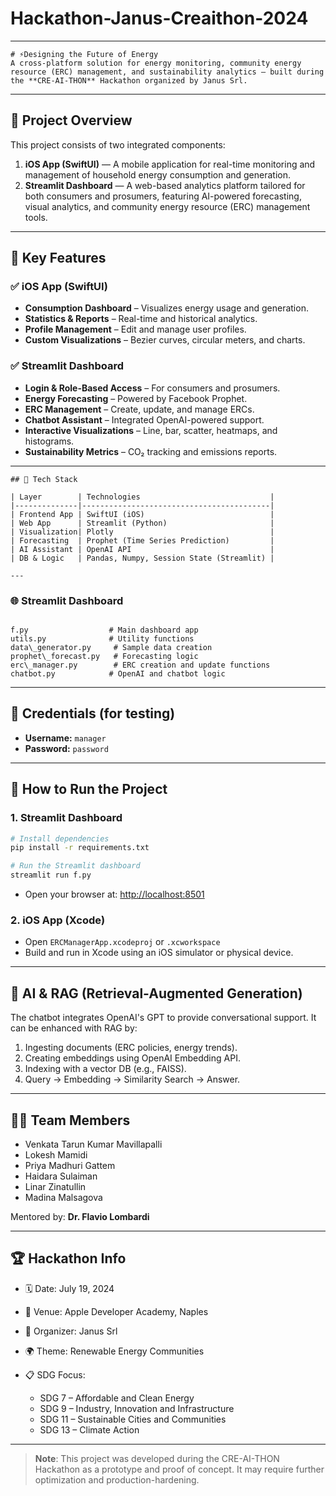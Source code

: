 # Hackathon-Janus-Creaithon-2024
---
```
# ⚡Designing the Future of Energy
A cross-platform solution for energy monitoring, community energy resource (ERC) management, and sustainability analytics — built during the **CRE-AI-THON** Hackathon organized by Janus Srl.
```
---

## 🚀 Project Overview

This project consists of two integrated components:

1. **iOS App (SwiftUI)** — A mobile application for real-time monitoring and management of household energy consumption and generation.
2. **Streamlit Dashboard** — A web-based analytics platform tailored for both consumers and prosumers, featuring AI-powered forecasting, visual analytics, and community energy resource (ERC) management tools.

---

## 🧠 Key Features

### ✅ iOS App (SwiftUI)
- **Consumption Dashboard** – Visualizes energy usage and generation.
- **Statistics & Reports** – Real-time and historical analytics.
- **Profile Management** – Edit and manage user profiles.
- **Custom Visualizations** – Bezier curves, circular meters, and charts.

### ✅ Streamlit Dashboard
- **Login & Role-Based Access** – For consumers and prosumers.
- **Energy Forecasting** – Powered by Facebook Prophet.
- **ERC Management** – Create, update, and manage ERCs.
- **Chatbot Assistant** – Integrated OpenAI-powered support.
- **Interactive Visualizations** – Line, bar, scatter, heatmaps, and histograms.
- **Sustainability Metrics** – CO₂ tracking and emissions reports.

---
```
## 🧩 Tech Stack

| Layer        | Technologies                             |
|--------------|------------------------------------------|
| Frontend App | SwiftUI (iOS)                            |
| Web App      | Streamlit (Python)                       |
| Visualization| Plotly                                   |
| Forecasting  | Prophet (Time Series Prediction)         |
| AI Assistant | OpenAI API                               |
| DB & Logic   | Pandas, Numpy, Session State (Streamlit) |

---

```

### 🌐 Streamlit Dashboard
```

f.py                  # Main dashboard app
utils.py              # Utility functions
data\_generator.py     # Sample data creation
prophet\_forecast.py   # Forecasting logic
erc\_manager.py        # ERC creation and update functions
chatbot.py            # OpenAI and chatbot logic

````

---

## 🔐 Credentials (for testing)
- **Username:** `manager`
- **Password:** `password`

---

## 🧪 How to Run the Project

### 1. Streamlit Dashboard
```bash
# Install dependencies
pip install -r requirements.txt

# Run the Streamlit dashboard
streamlit run f.py
````

* Open your browser at: [http://localhost:8501](http://localhost:8501)

### 2. iOS App (Xcode)

* Open `ERCManagerApp.xcodeproj` or `.xcworkspace`
* Build and run in Xcode using an iOS simulator or physical device.

---

## 🧠 AI & RAG (Retrieval-Augmented Generation)

The chatbot integrates OpenAI's GPT to provide conversational support. It can be enhanced with RAG by:

1. Ingesting documents (ERC policies, energy trends).
2. Creating embeddings using OpenAI Embedding API.
3. Indexing with a vector DB (e.g., FAISS).
4. Query → Embedding → Similarity Search → Answer.

---

## 🧑‍💻 Team Members

* Venkata Tarun Kumar Mavillapalli
* Lokesh Mamidi
* Priya Madhuri Gattem
* Haidara Sulaiman
* Linar Zinatullin
* Madina Malsagova

Mentored by: **Dr. Flavio Lombardi**

---

## 🏆 Hackathon Info

* 🗓️ Date: July 19, 2024
* 🏢 Venue: Apple Developer Academy, Naples
* 🏅 Organizer: Janus Srl
* 🌍 Theme: Renewable Energy Communities
* 📋 SDG Focus:

  * SDG 7 – Affordable and Clean Energy
  * SDG 9 – Industry, Innovation and Infrastructure
  * SDG 11 – Sustainable Cities and Communities
  * SDG 13 – Climate Action

---

> **Note**: This project was developed during the CRE-AI-THON Hackathon as a prototype and proof of concept. It may require further optimization and production-hardening.

```
